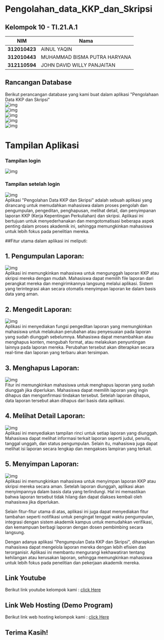 # Pengolahan_data_KKP_dan_Skripsi

## Kelompok 10 - TI.21.A.1

| NIM             | Nama                         |
| --------------- | ---------------------------- |
| **312010423**   | AINUL YAQIN                  |
| **312010443**   | MUHAMMAD BISMA PUTRA HARYANA |
| **312110594**   | JOHN DAVID WILLY PANJAITAN   |

## Rancangan Database
Berikut perancangan database yang kami buat dalam aplikasi "Pengolahaan Data KKP dan Skripsi" <br>
![img](img/db1.png) <br>
![img](img/db2.png) <br>
![img](img/db3.png) <br> 
![img](img/db4.png) <br>
![img](img/db5.png) <br>
 
# Tampilan Aplikasi <br>
### Tampilan login <br>
![img](img/login.png) <br>
### Tampilan setelah login <br>
![img](img/login2.png) <br>
Aplikasi "Pengolahan Data KKP dan Skripsi" adalah sebuah aplikasi yang dirancang untuk memudahkan mahasiswa dalam proses pengolah dan pengumpulan, pengeditan, penghapusan, melihat detail, dan penyimpanan laporan KKP (Kerja Kepentingan Perkuliahan) dan skripsi. Aplikasi ini bertujuan untuk menyederhanakan dan mengotomatisasi beberapa aspek penting dalam proses akademik ini, sehingga memungkinkan mahasiswa untuk lebih fokus pada penelitian mereka.<br>

##Fitur utama dalam aplikasi ini meliputi: <br>

## 1. Pengumpulan Laporan:<br>
![img](img/submit.png)<br>
Aplikasi ini memungkinkan mahasiswa untuk mengunggah laporan KKP atau skripsi mereka dengan mudah. Mahasiswa dapat memilih file laporan dari perangkat mereka dan mengirimkannya langsung melalui aplikasi. Sistem yang terintegrasi akan secara otomatis menyimpan laporan ke dalam basis data yang aman.<br>

## 2. Mengedit Laporan:<br>
![img](img/edit.png)<br>
Aplikasi ini menyediakan fungsi pengeditan laporan yang memungkinkan mahasiswa untuk melakukan perubahan atau penyesuaian pada laporan yang sudah diunggah sebelumnya. Mahasiswa dapat menambahkan atau menghapus konten, mengubah format, atau melakukan penyuntingan lainnya pada laporan mereka. Perubahan tersebut akan diterapkan secara real-time dan laporan yang terbaru akan tersimpan.<br>

## 3. Menghapus Laporan:<br>
![img](img/hapus.png)<br>
Fitur ini memungkinkan mahasiswa untuk menghapus laporan yang sudah diunggah jika diperlukan. Mahasiswa dapat memilih laporan yang ingin dihapus dan mengonfirmasi tindakan tersebut. Setelah laporan dihapus, data laporan tersebut akan dihapus dari basis data aplikasi.<br>

## 4. Melihat Detail Laporan:<br>
![img](img/detail.png)<br>
Aplikasi ini menyediakan tampilan rinci untuk setiap laporan yang diunggah. Mahasiswa dapat melihat informasi terkait laporan seperti judul, penulis, tanggal unggah, dan status pengumpulan. Selain itu, mahasiswa juga dapat melihat isi laporan secara lengkap dan mengakses lampiran yang terkait.<br>

## 5. Menyimpan Laporan:<br>
![img](img/menyimpan.png)<br>
Aplikasi ini memungkinkan mahasiswa untuk menyimpan laporan KKP atau skripsi mereka secara aman. Setelah laporan diunggah, aplikasi akan menyimpannya dalam basis data yang terlindungi. Hal ini memastikan bahwa laporan tersebut tidak hilang dan dapat diakses kembali oleh mahasiswa jika diperlukan.<br>

Selain fitur-fitur utama di atas, aplikasi ini juga dapat menyediakan fitur tambahan seperti notifikasi untuk pengingat tenggat waktu pengumpulan, integrasi dengan sistem akademik kampus untuk memudahkan verifikasi, dan kemampuan berbagi laporan dengan dosen pembimbing secara langsung.<br>

Dengan adanya aplikasi "Pengumpulan Data KKP dan Skripsi", diharapkan mahasiswa dapat mengelola laporan mereka dengan lebih efisien dan terorganisir. Aplikasi ini membantu mengurangi kekhawatiran tentang kehilangan atau kerusakan laporan, sehingga memungkinkan mahasiswa untuk lebih fokus pada penelitian dan pekerjaan akademik mereka.<br>

## Link Youtube<br>

Berikut link youtube kelompok kami : [click Here](https://youtu.be/odifDzXap2s) <br>

## Link Web Hosting (Demo Program)<br>

Berikut link web hosting kelompok kami : [click Here](http://kkpdanskripsi.byethost9.com) <br>


## Terima Kasih!
